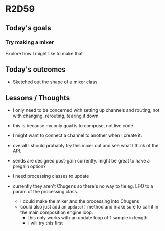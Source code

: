# R2D59

## Today's goals
### Try making a mixer
Explore how I might like to make that

## Today's outcomes
- Sketched out the shape of a mixer class

## Lessons / Thoughts
- I only need to be concerned with setting up channels and routing, not with changing, rerouting, tearing it down
- this is because my only goal is to compose, not live code

- I might want to connect a channel to another when I create it.
- overall I should probably try this mixer out and see what I think of the API.

- sends are designed post-gain currently. might be great to have a pregain option?

- I need processing classes to update
- currently they aren't Chugens so there's no way to tie eg. LFO to a param of the processing class.
  - I could make the mixer and the processing into Chugens
  - could also just add an `update()` method and make sure to call it in the main composition engine loop.
    - this only works with an update loop of 1 sample in length.
    - I will try this first